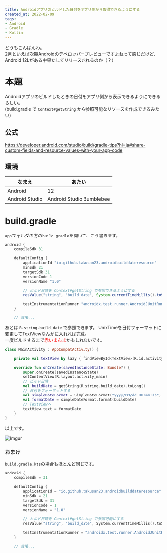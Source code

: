 ```yaml
---
title: Androidアプリのビルドした日付をアプリ側から取得できるようにする
created_at: 2022-02-09
tags:
- Android
- Gradle
- Kotlin
---
```

どうもこんばんわ。  
2月といえば次期Androidのデベロッパープレビューですよねって感じだけど、Android 12Lがある中果たしてリリースされるのか（？）

# 本題
Androidアプリのビルドしたときの日付をアプリ側から表示できるようにできるらしい。  
(build.gradle で `Context#getString` から参照可能なリソースを作成できるみたい)

## 公式

https://developer.android.com/studio/build/gradle-tips?hl=ja#share-custom-fields-and-resource-values-with-your-app-code

## 環境

| なまえ         | あたい                   |
|----------------|--------------------------|
| Android        | 12                       |
| Android Studio | Android Studio Bumblebee |

# build.gradle
`app`フォルダの方の`build.gradle`を開いて、こう書きます。

```java
android {
    compileSdk 31

    defaultConfig {
        applicationId "io.github.takusan23.androidbuilddateresource"
        minSdk 21
        targetSdk 31
        versionCode 1
        versionName "1.0"

        // ビルド日時を Context#getString で参照できるようにする
        resValue("string", "build_date", System.currentTimeMillis().toString())

        testInstrumentationRunner "androidx.test.runner.AndroidJUnitRunner"
    }

    // 省略...
```

あとは `R.string.build_date` で参照できます。 
UnixTimeを日付フォーマットに変更してTextViewなんかに入れれば完成。  
一度ビルドするまで<span style="color:red">赤いまんま</span>かもしれないです。

```kotlin
class MainActivity : AppCompatActivity() {

    private val textView by lazy { findViewById<TextView>(R.id.activity_main_textview) }

    override fun onCreate(savedInstanceState: Bundle?) {
        super.onCreate(savedInstanceState)
        setContentView(R.layout.activity_main)
        // ビルド日時
        val buildDate = getString(R.string.build_date).toLong()
        // 日付をフォーマットする
        val simpleDateFormat = SimpleDateFormat("yyyy/MM/dd HH:mm:ss", Locale.getDefault())
        val formatDate = simpleDateFormat.format(buildDate)
        // TextViewへ
        textView.text = formatDate
    }
}
```

以上です。

![Imgur](https://imgur.com/yJffXni.png)

### おまけ

`build.gradle.kts`の場合もほとんど同じです。

```kotlin
android {
    compileSdk = 31

    defaultConfig {
        applicationId = "io.github.takusan23.androidbuilddateresource"
        minSdk = 21
        targetSdk = 31
        versionCode = 1
        versionName = "1.0"

        // ヒルド日時を Context#getString で参照可能にする
        resValue("string", "build_date", System.currentTimeMillis().toString())

        testInstrumentationRunner = "androidx.test.runner.AndroidJUnitRunner"
    }

    // 省略...
```